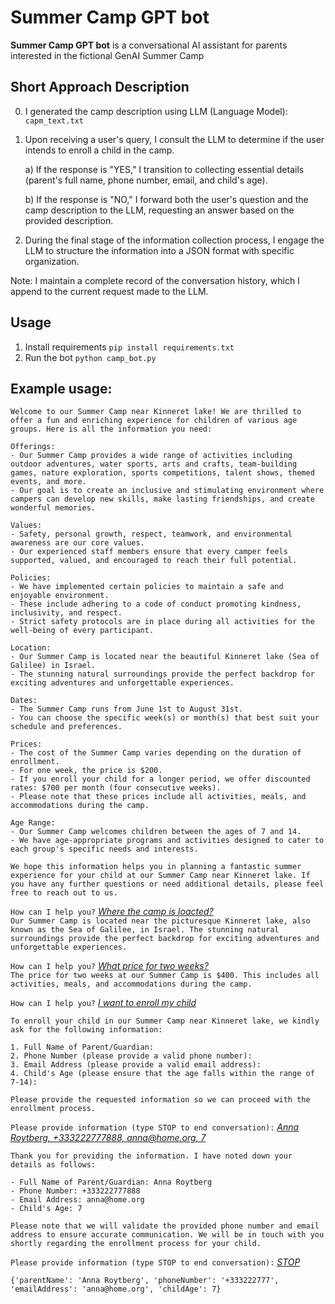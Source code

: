 # Summer Camp GPT bot
**Summer Camp GPT bot** is a conversational AI assistant for parents interested in the fictional GenAI Summer Camp

## Short Approach Description
0) I generated the camp description using LLM (Language Model): `capm_text.txt`      

1) Upon receiving a user's query, I consult the LLM to determine if the user intends to enroll a child in the camp.

    a) If the response is "YES," I transition to collecting essential details (parent's full name, phone number, email, and         child's age).

    b) If the response is "NO," I forward both the user's question and the camp description to the LLM, requesting an answer         based on the provided description.

2) During the final stage of the information collection process, I engage the LLM to structure the information into a JSON format with specific organization.

Note: I maintain a complete record of the conversation history, which I append to the current request made to the LLM.


## Usage
1. Install requirements `pip install requirements.txt`
2. Run the bot `python camp_bot.py`

## Example usage:
```
Welcome to our Summer Camp near Kinneret lake! We are thrilled to offer a fun and enriching experience for children of various age groups. Here is all the information you need:

Offerings:
- Our Summer Camp provides a wide range of activities including outdoor adventures, water sports, arts and crafts, team-building games, nature exploration, sports competitions, talent shows, themed events, and more.
- Our goal is to create an inclusive and stimulating environment where campers can develop new skills, make lasting friendships, and create wonderful memories.

Values:
- Safety, personal growth, respect, teamwork, and environmental awareness are our core values.
- Our experienced staff members ensure that every camper feels supported, valued, and encouraged to reach their full potential.

Policies:
- We have implemented certain policies to maintain a safe and enjoyable environment.
- These include adhering to a code of conduct promoting kindness, inclusivity, and respect.
- Strict safety protocols are in place during all activities for the well-being of every participant.

Location:
- Our Summer Camp is located near the beautiful Kinneret lake (Sea of Galilee) in Israel.
- The stunning natural surroundings provide the perfect backdrop for exciting adventures and unforgettable experiences.

Dates:
- The Summer Camp runs from June 1st to August 31st.
- You can choose the specific week(s) or month(s) that best suit your schedule and preferences.

Prices:
- The cost of the Summer Camp varies depending on the duration of enrollment.
- For one week, the price is $200.
- If you enroll your child for a longer period, we offer discounted rates: $700 per month (four consecutive weeks).
- Please note that these prices include all activities, meals, and accommodations during the camp.

Age Range:
- Our Summer Camp welcomes children between the ages of 7 and 14.
- We have age-appropriate programs and activities designed to cater to each group's specific needs and interests.

We hope this information helps you in planning a fantastic summer experience for your child at our Summer Camp near Kinneret lake. If you have any further questions or need additional details, please feel free to reach out to us.
```

`How can I help you?` <ins>*Where the camp is loacted?*  </ins>     
`Our Summer Camp is located near the picturesque Kinneret lake, also known as the Sea of Galilee, in Israel. The stunning natural surroundings provide the perfect backdrop for exciting adventures and unforgettable experiences.`   

`How can I help you?` <ins>*What price for two weeks?* </ins>     
`The price for two weeks at our Summer Camp is $400. This includes all activities, meals, and accommodations during the camp.`   

`How can I help you?` <ins>*I want to enroll my child*</ins>     

```
To enroll your child in our Summer Camp near Kinneret lake, we kindly ask for the following information:

1. Full Name of Parent/Guardian:
2. Phone Number (please provide a valid phone number):
3. Email Address (please provide a valid email address):
4. Child's Age (please ensure that the age falls within the range of 7-14):

Please provide the requested information so we can proceed with the enrollment process.
```
`Please provide information (type STOP to end conversation):`  <ins>*Anna Roytberg, +333222777888, anna@home.org, 7*</ins>   
     

```
Thank you for providing the information. I have noted down your details as follows:

- Full Name of Parent/Guardian: Anna Roytberg
- Phone Number: +333222777888
- Email Address: anna@home.org
- Child's Age: 7

Please note that we will validate the provided phone number and email address to ensure accurate communication. We will be in touch with you shortly regarding the enrollment process for your child.
```

`Please provide information (type STOP to end conversation):` <ins>*STOP*</ins>   

```
{'parentName': 'Anna Roytberg', 'phoneNumber': '+333222777', 'emailAddress': 'anna@home.org', 'childAge': 7}
```



